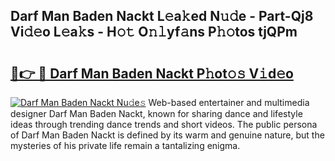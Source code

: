 ## Darf Man Baden Nackt L𝚎a𝚔ed N𝚞𝚍e - Part-Qj8 Vi𝚍𝚎o L𝚎a𝚔s - H𝚘𝚝 O𝚗𝚕yf𝚊ns P𝚑𝚘tos tjQPm

# <h2><a href="http://kf4311.oniu.top/?m=Darf+Man+Baden+Nackt">🔗👉 🔴 Darf Man Baden Nackt P𝚑ot𝚘𝚜 V𝚒d𝚎o</a></h2>

[![Darf Man Baden Nackt Nu𝚍e𝚜](https://i.imgur.com/0qMVB7G.gif)](http://kf4311.oniu.top/?m=Darf+Man+Baden+Nackt)
Web-based entertainer and multimedia designer Darf Man Baden Nackt, known for sharing dance and lifestyle ideas through trending dance trends and short videos. The public persona of Darf Man Baden Nackt is defined by its warm and genuine nature, but the mysteries of his private life remain a tantalizing enigma.  
